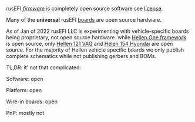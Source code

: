rusEFI [_firmware_](https://github.com/rusefi/rusefi) is completely open source software see [license](https://github.com/rusefi/rusefi/blob/master/firmware/license.txt).

Many of the **universal** rusEFI [boards](Hardware) are open source hardware.

As of Jan of 2022 rusEFI LLC is experimenting with vehicle-specific boards being proprietary, not open source hardware. while [Hellen One framework](https://github.com/andreika-git/hellen-one) is open source, only [Hellen 121 VAG](https://github.com/rusefi/hellen121vag) and [Helen 154 Hyundai](https://github.com/rusefi/hellen154hyundai) are open source. For the majority of Hellen vehicle specific boards we only publish complete schematics while not publishing gerbers and BOMs.  

TL,DR: it' not that complicated:

Software: open

Platform: open

Wire-in boards: open

PnP: mostly not
